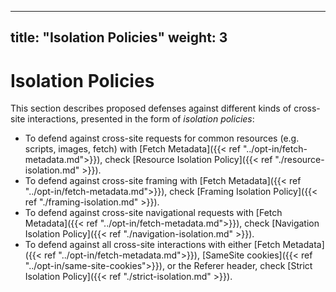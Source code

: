  ---
title: "Isolation Policies"
weight: 3
---

# Isolation Policies

This section describes proposed defenses against different kinds of cross-site interactions, presented in the form of _isolation policies_:

* To defend against cross-site requests for common resources (e.g. scripts, images, fetch) with [Fetch Metadata]({{< ref "../opt-in/fetch-metadata.md">}}), check [Resource Isolation Policy]({{< ref "./resource-isolation.md" >}}).
* To defend against cross-site framing with [Fetch Metadata]({{< ref "../opt-in/fetch-metadata.md">}}), check [Framing Isolation Policy]({{< ref "./framing-isolation.md" >}}).
* To defend against cross-site navigational requests with [Fetch Metadata]({{< ref "../opt-in/fetch-metadata.md">}}), check [Navigation Isolation Policy]({{< ref "./navigation-isolation.md" >}}).
* To defend against all cross-site interactions with either [Fetch Metadata]({{< ref "../opt-in/fetch-metadata.md">}}), [SameSite cookies]({{< ref "../opt-in/same-site-cookies">}}), or the Referer header, check [Strict Isolation Policy]({{< ref "./strict-isolation.md" >}}).


